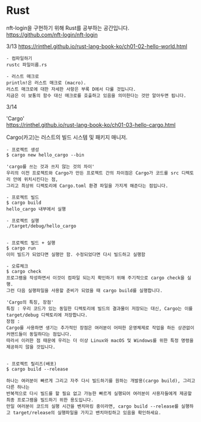 # Rust

nft-login을 구현하기 위해 Rust를 공부하는 공간입니다.  
https://github.com/nft-login/nft-login  

3/13 
https://rinthel.github.io/rust-lang-book-ko/ch01-02-hello-world.html

    - 컴파일하기  
    rustc 파일이름.rs  

    - 러스트 매크로  
    println!은 러스트 매크로 (macro).  
    러스트 매크로에 대한 자세한 사항은 부록 D에서 다룰 것입니다.  
    지금은 이 보통의 함수 대신 매크로를 호출하고 있음을 의미한다는 것만 알아두면 됩니다.  


3/14

'Cargo'  
https://rinthel.github.io/rust-lang-book-ko/ch01-03-hello-cargo.html  

Cargo(카고)는 러스트의 빌드 시스템 및 패키지 매니저.  

    - 프로젝트 생성
    $ cargo new hello_cargo --bin

    'cargo를 쓰는 것과 쓰지 않는 것의 차이'
    우리의 이전 프로젝트와 Cargo가 만든 프로젝트 간의 차이점은 Cargo가 코드를 src 디렉토리 안에 위치시킨다는 점,  
    그리고 최상위 디렉토리에 Cargo.toml 환경 파일을 가지게 해준다는 점입니다.  

    - 프로젝트 빌드
    $ cargo build
    hello_cargo 내부에서 실행

    - 프로젝트 실행
    ./target/debug/hello_cargo


    - 프로젝트 빌드 + 실행
    $ cargo run 
    이미 빌드가 되었다면 실행만 함. 수정되었다면 다시 빌드하고 실행함

    - 오류체크
    $ cargo check 
    프로그램을 작성하면서 이것이 컴파일 되는지 확인하기 위해 주기적으로 cargo check을 실행.  
    그런 다음 실행파일을 사용할 준비가 되었을 때 cargo build를 실행합니다.  

    'Cargo의 특징, 장점'
    특징 : 우리 코드가 있는 동일한 디렉토리에 빌드의 결과물이 저장되는 대신, Cargo는 이를 target/debug 디렉토리에 저장합니다.  
    장점 : 
    Cargo를 사용하면 생기는 추가적인 장점은 여러분이 어떠한 운영체제로 작업을 하든 상관없이 커맨드들이 동일하다는 점입니다. 
    따라서 이러한 점 때문에 우리는 더 이상 Linux와 macOS 및 Windows를 위한 특정 명령을 제공하지 않을 것입니다.  


    - 프로젝트 릴리즈(배포)
    $ cargo build --release  

    하나는 여러분이 빠르게 그리고 자주 다시 빌드하기를 원하는 개발용(cargo build), 그리고 다른 하나는  
    반복적으로 다시 빌드를 할 필요 없고 가능한 빠르게 실행되어 여러분이 사용자들에게 제공할 최종 프로그램을 빌드하기 위한 용도입니다.  
    만일 여러분이 코드의 실행 시간을 벤치마킹 중이라면, cargo build --release를 실행하고 target/release의 실행파일을 가지고 밴치마킹하고 있음을 확인하세요.  


